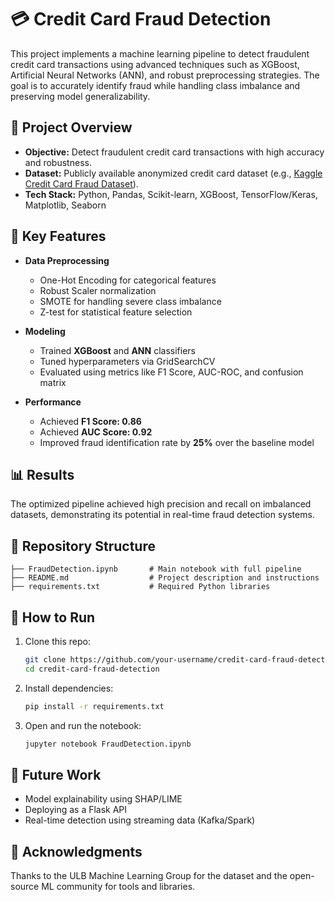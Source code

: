 # 💳 Credit Card Fraud Detection

This project implements a machine learning pipeline to detect fraudulent credit card transactions using advanced techniques such as XGBoost, Artificial Neural Networks (ANN), and robust preprocessing strategies. The goal is to accurately identify fraud while handling class imbalance and preserving model generalizability.

## 📌 Project Overview

- **Objective:** Detect fraudulent credit card transactions with high accuracy and robustness.
- **Dataset:** Publicly available anonymized credit card dataset (e.g., [Kaggle Credit Card Fraud Dataset](https://www.kaggle.com/mlg-ulb/creditcardfraud)).
- **Tech Stack:** Python, Pandas, Scikit-learn, XGBoost, TensorFlow/Keras, Matplotlib, Seaborn

## 🧠 Key Features

- **Data Preprocessing**
  - One-Hot Encoding for categorical features
  - Robust Scaler normalization
  - SMOTE for handling severe class imbalance
  - Z-test for statistical feature selection

- **Modeling**
  - Trained **XGBoost** and **ANN** classifiers
  - Tuned hyperparameters via GridSearchCV
  - Evaluated using metrics like F1 Score, AUC-ROC, and confusion matrix

- **Performance**
  - Achieved **F1 Score: 0.86**
  - Achieved **AUC Score: 0.92**
  - Improved fraud identification rate by **25%** over the baseline model

## 📊 Results

The optimized pipeline achieved high precision and recall on imbalanced datasets, demonstrating its potential in real-time fraud detection systems.

## 📁 Repository Structure

```
├── FraudDetection.ipynb       # Main notebook with full pipeline
├── README.md                  # Project description and instructions
├── requirements.txt           # Required Python libraries
```

## 🚀 How to Run

1. Clone this repo:
   ```bash
   git clone https://github.com/your-username/credit-card-fraud-detection.git
   cd credit-card-fraud-detection
   ```

2. Install dependencies:
   ```bash
   pip install -r requirements.txt
   ```

3. Open and run the notebook:
   ```bash
   jupyter notebook FraudDetection.ipynb
   ```

## 📌 Future Work

- Model explainability using SHAP/LIME
- Deploying as a Flask API
- Real-time detection using streaming data (Kafka/Spark)

## 🙌 Acknowledgments

Thanks to the ULB Machine Learning Group for the dataset and the open-source ML community for tools and libraries.